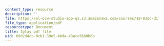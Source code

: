 ```yaml
---
content_type: resource
description: ''
file: https://ol-ocw-studio-app-qa.s3.amazonaws.com/courses/18-03sc-differential-equations-fall-2011/60d2d4cb9cb139e54bda43ace5680b6b_IGk-7EKR35A.pdf
file_type: application/pdf
resourcetype: Document
title: 3play pdf file
uid: 60d2d4cb-9cb1-39e5-4bda-43ace5680b6b
---
```

